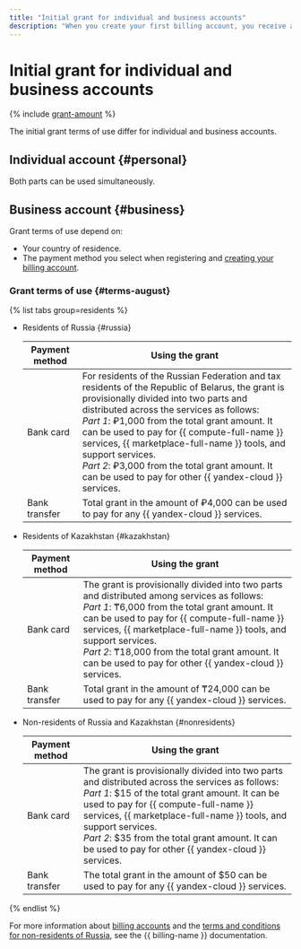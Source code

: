 ```yaml
---
title: "Initial grant for individual and business accounts"
description: "When you create your first billing account, you receive an initial grant. It can be given only once to an individual or legal entity provided that you have never purchased {{ yandex-cloud }} services or activated the trial period before."
---
```


# Initial grant for individual and business accounts

{% include [grant-amount](_includes/grant-amount.md) %}


The initial grant terms of use differ for individual and business accounts.



## Individual account {#personal}





Both parts can be used simultaneously.


## Business account {#business}

Grant terms of use depend on:
* Your country of residence.
* The payment method you select when registering and [creating your billing account](../billing/quickstart/index.md).

### Grant terms of use {#terms-august}

{% list tabs group=residents %}

- Residents of Russia {#russia}

   | Payment method | Using the grant |
   --- | ---
   | Bank card | For residents of the Russian Federation and tax residents of the Republic of Belarus, the grant is provisionally divided into two parts and distributed across the services as follows:<br>_Part 1_: ₽1,000 from the total grant amount. It can be used to pay for {{ compute-full-name }} services, {{ marketplace-full-name }} tools, and support services.<br>_Part 2_: ₽3,000 from the total grant amount. It can be used to pay for other {{ yandex-cloud }} services. |
   | Bank transfer | Total grant in the amount of ₽4,000 can be used to pay for any {{ yandex-cloud }} services. |

- Residents of Kazakhstan {#kazakhstan}

   | Payment method | Using the grant |
   --- | ---
   | Bank card | The grant is provisionally divided into two parts and distributed among services as follows:<br>_Part 1_: ₸6,000 from the total grant amount. It can be used to pay for {{ compute-full-name }} services, {{ marketplace-full-name }} tools, and support services.<br>_Part 2_: ₸18,000 from the total grant amount. It can be used to pay for other {{ yandex-cloud }} services. |
   | Bank transfer | Total grant in the amount of ₸24,000 can be used to pay for any {{ yandex-cloud }} services. |

- Non-residents of Russia and Kazakhstan {#nonresidents}

   | Payment method | Using the grant |
   --- | ---
   | Bank card | The grant is provisionally divided into two parts and distributed across the services as follows:<br>_Part 1_: $15 of the total grant amount. It can be used to pay for {{ compute-full-name }} services, {{ marketplace-full-name }} tools, and support services.<br>_Part 2_: $35 from the total grant amount. It can be used to pay for other {{ yandex-cloud }} services. |
   | Bank transfer | The total grant in the amount of $50 can be used to pay for any {{ yandex-cloud }} services. |

{% endlist %}


For more information about [billing accounts](../billing/concepts/billing-account.md) and the [terms and conditions for non-residents of Russia](../billing/qa/non-resident.md), see the {{ billing-name }} documentation.

